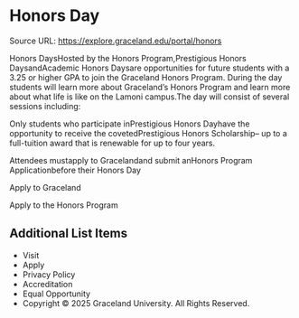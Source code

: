 # Honors Day

Source URL: https://explore.graceland.edu/portal/honors

Honors DaysHosted by the Honors Program,Prestigious Honors DaysandAcademic Honors Daysare opportunities for future students with a 3.25 or higher GPA to join the Graceland Honors Program. During the day students will learn more about Graceland’s Honors Program and learn more about what life is like on the Lamoni campus.The day will consist of several sessions including:

Only students who participate inPrestigious Honors Dayhave the opportunity to receive the covetedPrestigious Honors Scholarship– up to a full-tuition award that is renewable for up to four years.

Attendees mustapply to Gracelandand submit anHonors Program Applicationbefore their Honors Day

Apply to Graceland

Apply to the Honors Program


## Additional List Items

- Visit
- Apply
- Privacy Policy
- Accreditation
- Equal Opportunity
- Copyright © 2025 Graceland University. All Rights Reserved.
